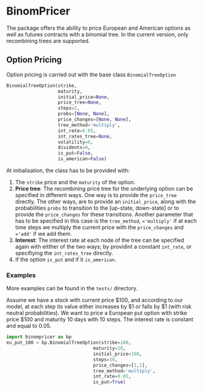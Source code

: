 # BinomPricer
The package offers the ability to price European and American options as well as futures contracts with a binomial tree. In the current version, only recombining trees are supported.

## Option Pricing
Option pricing is carried out with the base class `BinomialTreeOption`
```python 
BinomialTreeOption(strike,
                   maturity,
                   initial_price=None,
                   price_tree=None,
                   steps=2,
                   probs=[None, None],
                   price_changes=[None, None],
                   tree_method='multiply',
                   int_rate=0.05,
                   int_rates_tree=None,
                   volatility=0,
                   dividents=0,
                   is_put=False,
                   is_american=False)           
```

At initialisation, the class has to be provided with:
1. The `strike` price and the `maturity` of the option.
2. **Price tree**: The recombining price tree for the underlying option can be specified in different ways.
One way is to provide the `price_tree` directly. The other ways, are to provide an `initial_price`,
along with the probabilities `probs` to transition to the [up-state, down-state] or to provide the
`price_changes` for these transitions. Another parameter that has to be specified in this case is the
`tree_method`, `='multiply'` if at each time steps we multiply the current price with the `price_changes`
and `='add'` if we add them. 
3.  **Interest**: The interest rate at each node of the tree can be specified again with eitther of the two ways;
by providint a constant `int_rate`, or specifiying the `int_rates_tree` directly.
4. If the option `is_put` and if it `is_american`.

### Examples
More examples can be found in the `tests/` directory.

Assume we have a stock with current price $100, and according to our model,
at each step its value either increases by $1 or falls by $1 (with risk neutral probabilities).
We want to price a European put option with strike price $100 and maturity 10 days with 10 steps.
The interest rate is constant and equal to 0.05.
```python
import binompricer as bp
eu_put_100 = bp.BinomialTreeOption(strike=100,
                                maturity=10,
                                initial_price=100,
                                steps=10,
                                price_changes=[1,1],
                                tree_method='multiply',
                                int_rate=0.05,
                                is_put=True)
```

